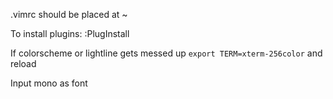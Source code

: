 .vimrc should be placed at ~

To install plugins: :PlugInstall

If colorscheme or lightline gets messed up
`export TERM=xterm-256color` and reload


Input mono as font
